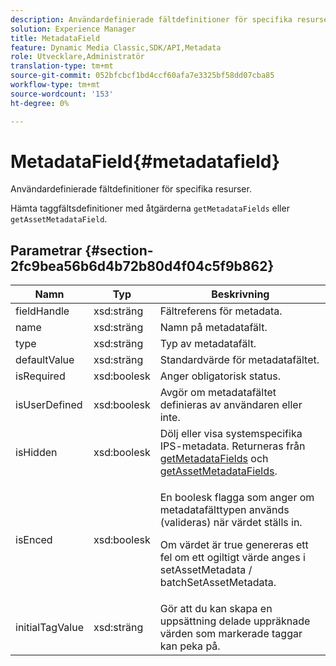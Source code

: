 ```yaml
---
description: Användardefinierade fältdefinitioner för specifika resurser.
solution: Experience Manager
title: MetadataField
feature: Dynamic Media Classic,SDK/API,Metadata
role: Utvecklare,Administratör
translation-type: tm+mt
source-git-commit: 052bfcbcf1bd4ccf60afa7e3325bf58dd07cba85
workflow-type: tm+mt
source-wordcount: '153'
ht-degree: 0%

---
```



# MetadataField{#metadatafield}

Användardefinierade fältdefinitioner för specifika resurser.

Hämta taggfältsdefinitioner med åtgärderna `getMetadataFields` eller `getAssetMetadataField`.

## Parametrar {#section-2fc9bea56b6d4b72b80d4f04c5f9b862}

<table id="table_04100BB8ABD84EF68B0A7CE3AD946414"> 
 <thead> 
  <tr> 
   <th colname="col1" class="entry"> Namn </th> 
   <th colname="col2" class="entry"> Typ </th> 
   <th colname="col3" class="entry"> Beskrivning </th> 
  </tr> 
 </thead>
 <tbody> 
  <tr> 
   <td colname="col1"> <span class="codeph"> <span class="varname"> fieldHandle</span> </span> </td> 
   <td colname="col2"> <span class="codeph"> xsd:sträng</span> </td> 
   <td colname="col3"> Fältreferens för metadata. </td> 
  </tr> 
  <tr> 
   <td colname="col1"> <span class="codeph"> <span class="varname"> name</span> </span> </td> 
   <td colname="col2"> <span class="codeph"> xsd:sträng</span> </td> 
   <td colname="col3"> Namn på metadatafält. </td> 
  </tr> 
  <tr> 
   <td colname="col1"> <span class="codeph"> <span class="varname"> type</span> </span> </td> 
   <td colname="col2"> <span class="codeph"> xsd:sträng</span> </td> 
   <td colname="col3"> Typ av metadatafält. </td> 
  </tr> 
  <tr> 
   <td colname="col1"> <span class="codeph"> <span class="varname"> defaultValue</span> </span> </td> 
   <td colname="col2"> <span class="codeph"> xsd:sträng</span> </td> 
   <td colname="col3"> Standardvärde för metadatafältet. </td> 
  </tr> 
  <tr> 
   <td colname="col1"> <span class="codeph"> <span class="varname"> isRequired</span> </span> </td> 
   <td colname="col2"> <span class="codeph"> xsd:boolesk</span> </td> 
   <td colname="col3"> Anger obligatorisk status. </td> 
  </tr> 
  <tr> 
   <td colname="col1"> <span class="codeph"> <span class="varname"> isUserDefined</span> </span> </td> 
   <td colname="col2"> <span class="codeph"> xsd:boolesk</span> </td> 
   <td colname="col3"> Avgör om metadatafältet definieras av användaren eller inte. </td> 
  </tr> 
  <tr> 
   <td colname="col1"><span class="codeph"> <span class="varname"> isHidden</span> </span> </td> 
   <td colname="col2"><span class="codeph"> xsd:boolesk</span> </td> 
   <td colname="col3">Dölj eller visa systemspecifika IPS-metadata. Returneras från <a href="../../operations/c-operations-intro/c-methods/r-get-metadata-fields.md#reference-170337127801401d9ea54bd4ccf28efe" format="dita" scope="local"> getMetadataFields</a> och <a href="../../operations/c-operations-intro/c-methods/r-get-asset-metadata-fields.md#reference-ea57f8e98d3e443da66114550b0d0a28" format="dita" scope="local"> getAssetMetadataFields</a>. </td> 
  </tr> 
  <tr> 
   <td colname="col1"><span class="codeph"><span class="varname"> isEnced</span></span> </td> 
   <td colname="col2"><span class="codeph"> xsd:boolesk</span> </td> 
   <td colname="col3"> <p>En boolesk flagga som anger om metadatafälttypen används (valideras) när värdet ställs in. </p> <p>Om värdet är true genereras ett fel om ett ogiltigt värde anges i <span class="codeph"> setAssetMetadata</span> /<span class="codeph"> batchSetAssetMetadata</span>. </p> </td> 
  </tr> 
  <tr> 
   <td colname="col1"> <span class="codeph"> <span class="varname"> initialTagValue</span> </span> </td> 
   <td colname="col2"> <span class="codeph"> xsd:sträng</span> </td> 
   <td colname="col3"> Gör att du kan skapa en uppsättning delade uppräknade värden som markerade taggar kan peka på. </td> 
  </tr> 
 </tbody> 
</table>

